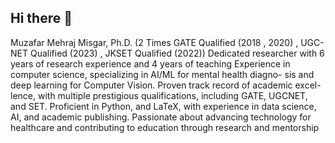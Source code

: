 ## Hi there 👋

Muzafar Mehraj Misgar, Ph.D.
(2 Times GATE Qualified (2018 , 2020) , UGC-NET Qualified (2023) , JKSET
Qualified (2022))
Dedicated researcher with 6 years of research experience and 4 years of teaching
Experience in computer science, specializing in AI/ML for mental health diagno-
sis and deep learning for Computer Vision. Proven track record of academic excel-
lence, with multiple prestigious qualifications, including GATE, UGCNET, and SET.
Proficient in Python, and LaTeX, with experience in data science, AI, and academic
publishing. Passionate about advancing technology for healthcare and contributing
to education through research and mentorship
